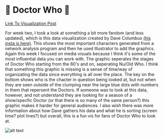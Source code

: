 # :milky_way: Doctor Who :milky_way:
[Link To Visualization Post](https://visual.ly/community/Infographics/entertainment/doctor-who-network-1963-2012)

For week two, I took a look at something a bit more fandom (and less updated), which is this data visualization created by Dave Columbus [(his insta is here)](https://www.instagram.com/dave_columbus/?hl=en). This shows the most important characters generated from a network analysis program and then he used Illustrator to add the graphics. Again this week I focused on media visuals because I think it's some of the most influential data you can work with. The graphic seperates the stages of Doctor Who starting from the 60's and on, seperating Nu/Old Who. I think that something this graphic is missing is a sense of time/way of organizating the data since everything is all over the place. The key on the bottom shows who is the chacter in question being looked at, but not when they are seen outside of the clumping near the large blue dots with numbers in them that repersent the Doctors. If someone was to look at this data, however, and not understand they are looking for a season of a show/specfic Doctor (or that there is so many of the same person?) this graphic makes it harder for general audiences. I also wish there was more information about how Dave gathers his data and what he is sorting (screen time? plot lines?) but overall, this is a fun vis for fans of Doctor Who to look at. 

![alt text](https://github.com/alexiscaira/reflections/blob/master/Screen%20Shot%202022-01-23%20at%2011.18.42%20PM.png?raw=true)



